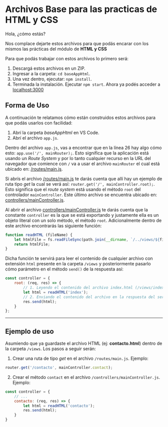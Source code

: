 # Archivos Base para las practicas de HTML y CSS

Hola, ¿cómo estás?

Nos complace dejarte estos archivos para que podás encarar con los mismos las prácticas del módulo de **HTML y CSS**

Para que podás trabajar con estos archivos lo primero será:

1. Descargá estos archivos en un ZIP.
2. Ingresar a la carpeta: `cd baseAppHtml`.
3. Una vez dentro, ejecutar: `npm install`.
4. Terminada la instalación. Ejecutar `npm start`. Ahora ya podés acceder a [localhost:3000](http://localhost:3000)

## Forma de Uso

A continuación te relatamos cómo están construidos estos archivos para que podás usarlos con facilidad:

1. Abrí la carpeta *baseAppHtml* en VS Code.
2. Abrí el archivo `app.js`.

Dentro del archivo `app.js`, vas a encontrar que en la línea 26 hay algo cómo esto: `app.use('/', mainRouter);`. Esto significa que la aplicación está usando un *Route System* y por lo tanto cualquier recurso en la URL del navegador que comience con `/` va a usar el archivo `mainRouter` el cual está ubicado en: [/routes/main.js](/routes/main.js).

Si abrís el archivo [/routes/main.js](/routes/main.js) te darás cuenta que allí hay un ejemplo de ruta tipo *get* la cual se verá así: `router.get('/', mainController.root);`. Esto significa que el *route system* está usando el método `root` del controlador `mainController`. Este último archivo se encuentra ubicado en: [controllers/mainController.js](controllers/mainController.js).

Al abrir el archivo [controllers/mainController.js](controllers/mainController.js) te darás cuenta que la constante `controller` es la que se está exportando y justamente ella es un objeto literal con un solo método, el método `root`. Adicionalmente dentro de este archivo encontrarás las siguiente función:

```js
function readHTML (fileName) {
	let htmlFile = fs.readFileSync(path.join(__dirname, `/../views/${fileName}.html`), 'utf-8');
	return htmlFile;
}
```

Dicha función te servirá para leer el contenido de cualquier archivo con extensión `html` presente en la carpeta `/views` y posteriormente pasarlo cómo parámetro en el método `send()` de la respuesta así:

```js
const controller = {
	root: (req, res) => {
		// 1. Leyendo el contenido del archivo index.html (/views/index.html)
		let html = readHTML('index'); 
		// 2. Enviando el contenido del archivo en la respuesta del servidor
		res.send(html);
	}
};
```

---

## Ejemplo de uso

Asumiendo que ya guardaste el archivo HTML (ej: **contacto.html**) dentro de la carpeta `/views`. Los pasos a seguir serán:

1. Crear una ruta de tipo *get* en el archivo `/routes/main.js`. Ejemplo:
```js
router.get('/contacto', mainController.contact);
```

2. Crear el método `contact` en el archivo `/controllers/mainController.js`. Ejemplo:
```js
const controller = {
	// ...
	contacto: (req, res) => {
		let html = readHTML('contacto');
		res.send(html);
	}
}
```